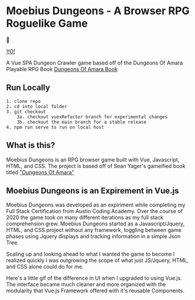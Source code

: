 # Moebius Dungeons - A Browser RPG Roguelike Game

:floppy_disk:

[YO!](src/assets/imgs/icons/items/merchant/armorKit.png)

A Vue SPA Dungeon Crawler game based off of the Dungeons Of Amara Playable RPG Book
[Dungeons Of Amara Book](https://gum.co/CsdPh)

## Run Locally
```
1. clone repo
2. cd into local folder
3. git checkout 
    3a. checkout vuexRefactor branch for experimental changes
    3b. checkout the main branch for a stable release
4. npm run serve to run on local host
```

## What is this?
Moebius Dungeons is an RPG browser game built with Vue, Javascript, HTML, and CSS.
The project is based off of Sean Yager's gameified book titled ["Dungeons Of Amara"](https://gum.co/CsdPh)

## Moebius Dungeons is an Expirement in Vue.js 
Moebius Dungeons was developed as an expiriment while completing my Full Stack Certification from Austin Coding Academy. Over the course of 2020 the game took on many different iterations as my full stack comprehension grew. Moebius Dungeons started as a Javascript/Jquery, HTML, and CSS project without any framework, toggling between game phases using Jquery displays and tracking information in a simple Json Tree.

Scaling up and looking ahead to what I wanted the game to become I realized quickly I was outgrowing the scope of what just JS/Jquery, HTML, and CSS alone could do for me. 

Here's a little gif of the difference in UI when I upgraded to using Vue.js. The interface became much cleaner and more organized with the modularity that Vue.js Framework offered with it's reusable Components.

